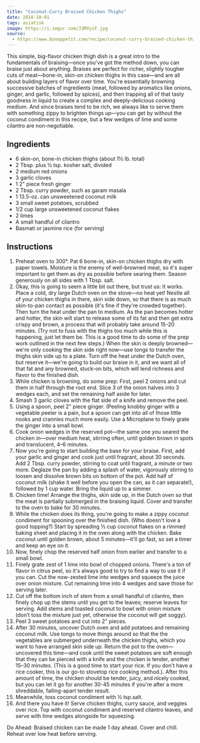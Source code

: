 ```yaml
---
title: "Coconut-Curry Braised Chicken Thighs"
date: 2018-10-01
tags: asiatisk
image: https://i.imgur.com/J3MVyiF.jpg
source: 
  - https://www.bonappetit.com/recipe/coconut-curry-braised-chicken-thighs
---
```


This simple, big-flavor chicken thigh dish is a great intro to the fundamentals of braising—once you've got the method down, you can braise just about anything. Braises are perfect for richer, slightly tougher cuts of meat—bone-in, skin-on chicken thighs in this case—and are all about building layers of flavor over time. You're essentially browning successive batches of ingredients (meat, followed by aromatics like onions, ginger, and garlic, followed by spices), and then trapping all of that tasty goodness in liquid to create a complex and deeply-delicious cooking medium. And since braises tend to be rich, we always like to serve them with something zippy to brighten things up—you can get by without the coconut condiment in this recipe, but a few wedges of lime and some cilantro are non-negotiable.

## Ingredients

- 6 skin-on, bone-in chicken thighs (about 1½ lb. total)
- 2 Tbsp. plus ½ tsp. kosher salt, divided
- 2 medium red onions
- 3 garlic cloves
- 1 2" piece fresh ginger
- 2 Tbsp. curry powder, such as garam masala
- 1 13.5-oz. can unsweetened coconut milk
- 3 small sweet potatoes, scrubbed
- 1/2 cup large unsweetened coconut flakes
- 2 limes
- A small handful of cilantro
- Basmati or jasmine rice (for serving)

## Instructions

1. Preheat oven to 300°. Pat 6 bone-in, skin-on chicken thighs dry with paper towels. Moisture is the enemy of well-browned meat, so it's super important to get them as dry as possible before searing them. Season generously on all sides with 1 Tbsp. salt.
2. Okay, this is going to seem a little bit out there, but trust us: It works. Place a cold, dry large Dutch oven on the stove—no heat yet! Nestle all of your chicken thighs in there, skin side down, so that there is as much skin-to-pan contact as possible (it's fine if they're crowded together). Then turn the heat under the pan to medium. As the pan becomes hotter and hotter, the skin will start to release some of its fat and then get extra crispy and brown, a process that will probably take around 15-20 minutes. (Try not to fuss with the thighs too much while this is happening, just let them be. This is a good time to do some of the prep work outlined in the next few steps.) When the skin is deeply browned—we're only cooking the skin side right now—use tongs to transfer the thighs skin side up to a plate. Turn off the heat under the Dutch oven, but reserve it—we're going to build our braise in it, and we want all of that fat and any browned, stuck-on bits, which will lend richness and flavor to the finished dish.
3. While chicken is browning, do some prep: First, peel 2 onions and cut them in half through the root end. Slice 3 of the onion halves into 3 wedges each, and set the remaining half aside for later.
4. Smash 3 garlic cloves with the flat side of a knife and remove the peel.
5. Using a spoon, peel 2" piece ginger. (Peeling knobby ginger with a vegetable peeler is a pain, but a spoon can get into all of those little nooks and crannies much more easily. Use a Microplane to finely grate the ginger into a small bowl.
6. Cook onion wedges in the reserved pot—the same one you seared the chicken in—over medium heat, stirring often, until golden brown in spots and translucent, 4–6 minutes.
7. Now you're going to start building the base for your braise. First, add your garlic and ginger and cook just until fragrant, about 30 seconds. Add 2 Tbsp. curry powder, stirring to coat until fragrant, a minute or two more. Deglaze the pan by adding a splash of water, vigorously stirring to loosen and dissolve brown bits on bottom of the pot. Add half of coconut milk (shake it well before you open the can, as it can separate!), followed by 1 cup water. Bring the liquid up to a simmer.
8. Chicken time! Arrange the thighs, skin side up, in the Dutch oven so that the meat is partially submerged in the braising liquid. Cover and transfer to the oven to bake for 30 minutes.
9. While the chicken does its thing, you're going to make a zippy coconut condiment for spooning over the finished dish. (Who doesn't love a good topping?) Start by spreading ½ cup coconut flakes on a rimmed baking sheet and placing it in the oven along with the chicken. Bake coconut until golden brown, about 5 minutes—it'll go fast, so set a timer and keep an eye on it.
10. Now, finely chop the reserved half onion from earlier and transfer to a small bowl.
11. Finely grate zest of 1 lime into bowl of chopped onions. There's a ton of flavor in citrus peel, so it's always good to try to find a way to use it if you can. Cut the now-zested lime into wedges and squeeze the juice over onion mixture. Cut remaining lime into 4 wedges and save those for serving later.
12. Cut off the bottom inch of stem from a small handful of cilantro, then finely chop up the stems until you get to the leaves; reserve leaves for serving. Add stems and toasted coconut to bowl with onion mixture (don’t toss the mixture just yet, otherwise the coconut will get soggy).
13. Peel 3 sweet potatoes and cut into 2" pieces.
14. After 30 minutes, uncover Dutch oven and add potatoes and remaining coconut milk. Use tongs to move things around so that the the vegetables are submerged underneath the chicken thighs, which you want to have arranged skin side up. Return the pot to the oven—uncovered this time—and cook until the sweet potatoes are soft enough that they can be pierced with a knife and the chicken is tender, another 15–30 minutes. (This is a good time to start your rice. If you don't have a rice cooker, this is our go-to stovetop rice cooking method.). After this amount of time, the chicken should be tender, juicy, and nicely cooked, but you can let it go for another 30-45 minutes if you're after a more shreddable, falling-apart tender result.
15. Meanwhile, toss coconut condiment with ½ tsp.salt.
16. And there you have it! Serve chicken thighs, curry sauce, and veggies over rice. Top with coconut condiment and reserved cilantro leaves, and serve with lime wedges alongside for squeezing.

Do Ahead: Braised chicken can be made 1 day ahead. Cover and chill. Reheat over low heat before serving.

